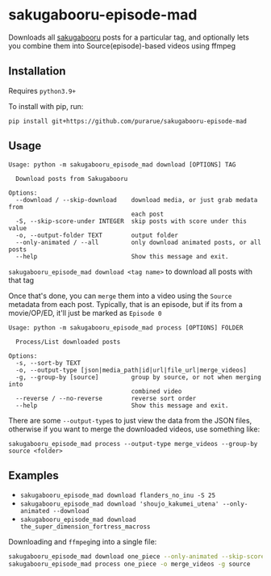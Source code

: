 # sakugabooru-episode-mad

Downloads all [sakugabooru](https://www.sakugabooru.com/) posts for a particular tag, and optionally lets you combine them into Source(episode)-based videos using ffmpeg

## Installation

Requires `python3.9+`

To install with pip, run:

```
pip install git+https://github.com/purarue/sakugabooru-episode-mad
```

## Usage

```
Usage: python -m sakugabooru_episode_mad download [OPTIONS] TAG

  Download posts from Sakugabooru

Options:
  --download / --skip-download    download media, or just grab medata from
                                  each post
  -S, --skip-score-under INTEGER  skip posts with score under this value
  -o, --output-folder TEXT        output folder
  --only-animated / --all         only download animated posts, or all posts
  --help                          Show this message and exit.
```

`sakugabooru_episode_mad download <tag name>` to download all posts with that tag

Once that's done, you can `merge` them into a video using the `Source` metadata from each post. Typically, that is an episode, but if its from a movie/OP/ED, it'll just be marked as `Episode 0`

```
Usage: python -m sakugabooru_episode_mad process [OPTIONS] FOLDER

  Process/List downloaded posts

Options:
  -s, --sort-by TEXT
  -o, --output-type [json|media_path|id|url|file_url|merge_videos]
  -g, --group-by [source]         group by source, or not when merging into
                                  combined video
  --reverse / --no-reverse        reverse sort order
  --help                          Show this message and exit.
```

There are some `--output-type`s to just view the data from the JSON files, otherwise if you want to merge the downloaded videos, use something like:

```
sakugabooru_episode_mad process --output-type merge_videos --group-by source <folder>
```

## Examples

- `sakugabooru_episode_mad download flanders_no_inu -S 25`
- `sakugabooru_episode_mad download 'shoujo_kakumei_utena' --only-animated --download`
- `sakugabooru_episode_mad download the_super_dimension_fortress_macross`

Downloading and `ffmpeg`ing into a single file:

```bash
sakugabooru_episode_mad download one_piece --only-animated --skip-score-under 100
sakugabooru_episode_mad process one_piece -o merge_videos -g source
```

